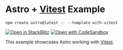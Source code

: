 # Astro + [Vitest](https://vitest.dev/) Example

```
npm create astro@latest -- --template with-vitest
```

[![Open in StackBlitz](https://developer.stackblitz.com/img/open_in_stackblitz.svg)](https://stackblitz.com/github/withastro/astro/tree/latest/examples/with-vitest)
[![Open with CodeSandbox](https://assets.codesandbox.io/github/button-edit-lime.svg)](https://codesandbox.io/s/github/withastro/astro/tree/latest/examples/with-vitest)

This example showcases Astro working with [Vitest](https://vitest.dev/).
